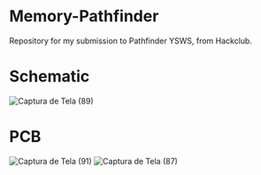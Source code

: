 # Memory-Pathfinder
Repository for my submission to Pathfinder YSWS, from Hackclub.
# Schematic
![Captura de Tela (89)](https://github.com/user-attachments/assets/a1941723-1b4a-48a3-9fc1-82a49dbe1702)
# PCB
![Captura de Tela (91)](https://github.com/user-attachments/assets/a957505f-8d7e-49c2-980f-464b96045fe3)
![Captura de Tela (87)](https://github.com/user-attachments/assets/15efb311-d0d1-4bfb-80fa-489a63b2564f)
